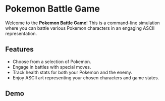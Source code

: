 # Pokemon Battle Game

Welcome to the **Pokemon Battle Game**! This is a command-line simulation where you can battle various Pokemon characters in an engaging ASCII representation.

## Features

- Choose from a selection of Pokemon.
- Engage in battles with special moves.
- Track health stats for both your Pokemon and the enemy.
- Enjoy ASCII art representing your chosen characters and game states.

## Demo
